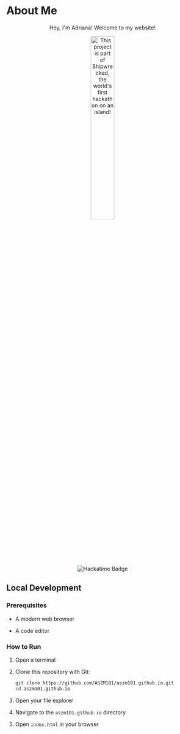 # About Me

<div align="center">
    <p>Hey, I'm Adriana! Welcome to my website!</p>
    <a href="https://shipwrecked.hackclub.com/?r=163" target="_blank">
        <img src="https://hc-cdn.hel1.your-objectstorage.com/s/v3/739361f1d440b17fc9e2f74e49fc185d86cbec14_badge.png" alt="This project is part of Shipwrecked, the world's first hackathon on an island!" style="width: 35%;">
    </a>
    <br><br>
    <img src="https://hackatime-badge.hackclub.com/U07DMCJTB8Q/aszm101" alt="Hackatime Badge">
</div>

## Local Development

### Prerequisites

- A modern web browser

- A code editor

### How to Run

1. Open a terminal

2. Clone this repository with Git:

    ```bash
    git clone https://github.com/ASZM101/aszm101.github.io.git
    cd aszm101.github.io
    ```

3. Open your file explorer

4. Navigate to the `aszm101.github.io` directory

5. Open `index.html` in your browser